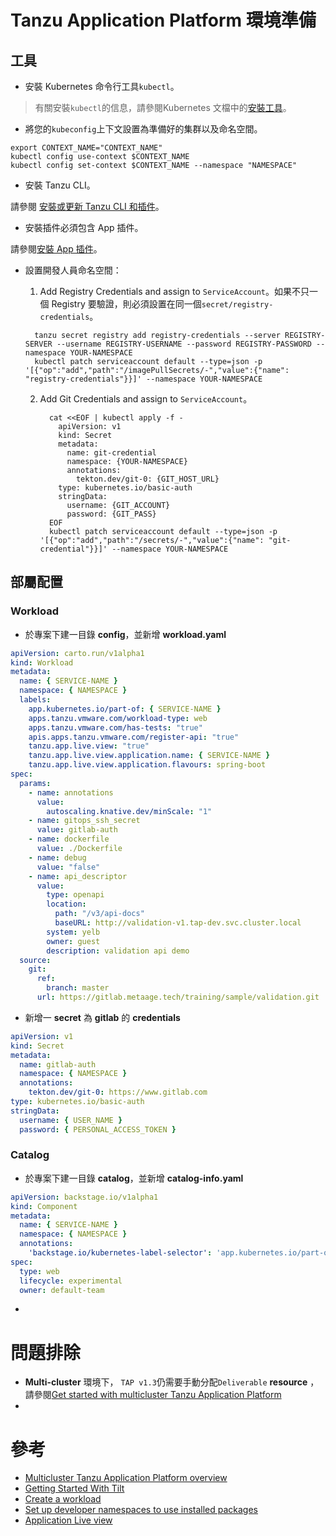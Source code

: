 # Tanzu Application Platform 環境準備

## 工具

* 安裝 Kubernetes 命令行工具`kubectl`。

> 有關安裝`kubectl`的信息，請參閱Kubernetes 文檔中的[安裝工具](https://kubernetes.io/docs/tasks/tools/)。

* 將您的`kubeconfig`上下文設置為準備好的集群以及命名空間。

```shell
export CONTEXT_NAME="CONTEXT_NAME"
kubectl config use-context $CONTEXT_NAME
kubectl config set-context $CONTEXT_NAME --namespace "NAMESPACE"
```

* 安裝 Tanzu CLI。

>
請參閱 [安裝或更新 Tanzu CLI 和插件](https://docs.vmware.com/en/VMware-Tanzu-Application-Platform/1.3/tap/GUID-install-tanzu-cli.html#cli-and-plugin)。

* 安裝插件必須包含 App 插件。

>
請參閱[安裝 App 插件](https://docs.vmware.com/en/VMware-Tanzu-Application-Platform/1.3/tap/GUID-cli-plugins-apps-install-apps-cli.html)。

* 設置開發人員命名空間：
    1. Add Registry Credentials and assign to `ServiceAccount`。如果不只一個 Registry
       要驗證，則必須設置在同一個`secret/registry-credentials`。
    ```shell
      tanzu secret registry add registry-credentials --server REGISTRY-SERVER --username REGISTRY-USERNAME --password REGISTRY-PASSWORD --namespace YOUR-NAMESPACE
      kubectl patch serviceaccount default --type=json -p '[{"op":"add","path":"/imagePullSecrets/-","value":{"name": "registry-credentials"}}]' --namespace YOUR-NAMESPACE
    ```

    2. Add Git Credentials and assign to `ServiceAccount`。
       ```shell
         cat <<EOF | kubectl apply -f -
           apiVersion: v1
           kind: Secret
           metadata:
             name: git-credential
             namespace: {YOUR-NAMESPACE}
             annotations:
               tekton.dev/git-0: {GIT_HOST_URL}
           type: kubernetes.io/basic-auth
           stringData:
             username: {GIT_ACCOUNT}
             password: {GIT_PASS}
         EOF                                                           
         kubectl patch serviceaccount default --type=json -p '[{"op":"add","path":"/secrets/-","value":{"name": "git-credential"}}]' --namespace YOUR-NAMESPACE
       ```

## 部屬配置

### Workload

* 於專案下建一目錄 **config**，並新增 **workload.yaml**

```yaml
apiVersion: carto.run/v1alpha1
kind: Workload
metadata:
  name: { SERVICE-NAME }
  namespace: { NAMESPACE }
  labels:
    app.kubernetes.io/part-of: { SERVICE-NAME }
    apps.tanzu.vmware.com/workload-type: web
    apps.tanzu.vmware.com/has-tests: "true"
    apis.apps.tanzu.vmware.com/register-api: "true"
    tanzu.app.live.view: "true"
    tanzu.app.live.view.application.name: { SERVICE-NAME }
    tanzu.app.live.view.application.flavours: spring-boot
spec:
  params:
    - name: annotations
      value:
        autoscaling.knative.dev/minScale: "1"
    - name: gitops_ssh_secret
      value: gitlab-auth
    - name: dockerfile
      value: ./Dockerfile
    - name: debug
      value: "false"
    - name: api_descriptor
      value:
        type: openapi
        location:
          path: "/v3/api-docs"
          baseURL: http://validation-v1.tap-dev.svc.cluster.local
        system: yelb
        owner: guest
        description: validation api demo
  source:
    git:
      ref:
        branch: master
      url: https://gitlab.metaage.tech/training/sample/validation.git
```

* 新增一 **secret** 為 **gitlab** 的 **credentials**

```yaml
apiVersion: v1
kind: Secret
metadata:
  name: gitlab-auth
  namespace: { NAMESPACE }
  annotations:
    tekton.dev/git-0: https://www.gitlab.com
type: kubernetes.io/basic-auth
stringData:
  username: { USER_NAME }
  password: { PERSONAL_ACCESS_TOKEN }
```

### Catalog

* 於專案下建一目錄 **catalog**，並新增 **catalog-info.yaml**

```yaml
apiVersion: backstage.io/v1alpha1
kind: Component
metadata:
  name: { SERVICE-NAME }
  namespace: { NAMESPACE }
  annotations:
    'backstage.io/kubernetes-label-selector': 'app.kubernetes.io/part-of={SERVICE-NAME}'
spec:
  type: web
  lifecycle: experimental
  owner: default-team
```

*

# 問題排除

* **Multi-cluster** 環境下， `TAP v1.3`仍需要手動分配`Deliverable` **resource**
  ，請參閱[Get started with multicluster Tanzu Application Platform](https://docs.vmware.com/en/VMware-Tanzu-Application-Platform/1.3/tap/GUID-multicluster-getting-started.html)
*

# 參考

* [Multicluster Tanzu Application Platform overview](https://docs.vmware.com/en/VMware-Tanzu-Application-Platform/1.3/tap/GUID-multicluster-about.html)
* [Getting Started With Tilt](https://docs.tilt.dev/)
* [Create a workload](https://docs.vmware.com/en/VMware-Tanzu-Application-Platform/1.3/tap/GUID-cli-plugins-apps-create-workload.html)
* [Set up developer namespaces to use installed packages](https://docs.vmware.com/en/VMware-Tanzu-Application-Platform/1.3/tap/GUID-set-up-namespaces.html)
* [Application Live view](https://docs.vmware.com/en/VMware-Tanzu-Application-Platform/1.3/tap/GUID-app-live-view-about-app-live-view.html)